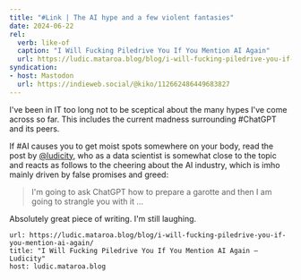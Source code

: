```yaml
---
title: "#Link | The AI hype and a few violent fantasies"
date: 2024-06-22
rel:
  verb: like-of
  caption: "I Will Fucking Piledrive You If You Mention AI Again"
  url: https://ludic.mataroa.blog/blog/i-will-fucking-piledrive-you-if-you-mention-ai-again/
syndication: 
- host: Mastodon
  url: https://indieweb.social/@kiko/112662486449683827
---
```

I've been in IT too long not to be sceptical about the many hypes I've come across so far. This includes the current madness surrounding #ChatGPT and its peers. 

If #AI causes you to get moist spots somewhere on your body, read the post by [@ludicity](https://mastodon.sprawl.club/@ludicity), who as a data scientist is somewhat close to the topic and reacts as follows to the cheering about the AI industry, which is imho mainly driven by false promises and greed:

> I'm going to ask ChatGPT how to prepare a garotte and then I am going to strangle you with it ...

Absolutely great piece of writing. I'm still laughing.

```cardlink
url: https://ludic.mataroa.blog/blog/i-will-fucking-piledrive-you-if-you-mention-ai-again/
title: "I Will Fucking Piledrive You If You Mention AI Again — Ludicity"
host: ludic.mataroa.blog
```
